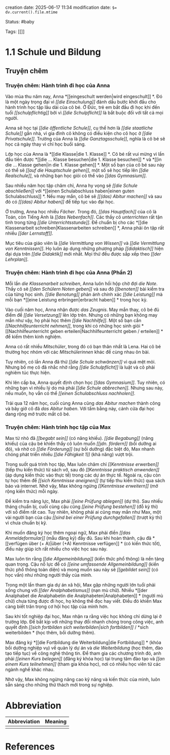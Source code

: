 creation date: 2025-06-17 11:34
modification date: `$= dv.current().file.mtime`

Status: #baby 

Tags: [[]]

# 1.1 Schule und Bildung
## Truyện chêm

### **Truyện chêm: Hành trình đi học của Anna**

Vào mùa thu năm nay, Anna *[[eingeschult werden|wird eingeschult]] *. Đó là một ngày trọng đại vì *[[die Einschulung]]* đánh dấu bước khởi đầu cho hành trình học tập lâu dài của cô bé. Ở Đức, trẻ em bắt đầu đi học khi đến tuổi *[[schulpflichtig]]* bởi vì *[[die Schulpflicht]]* là bắt buộc đối với tất cả mọi người.

Anna sẽ học tại *[[die öffentliche Schule]]*, cụ thể hơn là *[[die staatliche Schule]]* gần nhà, vì gia đình cô không có điều kiện cho cô học ở *[[die Privatschule]]*. Trường của Anna là *[[die Ganztagsschule]]*, nghĩa là cô bé sẽ học cả ngày thay vì chỉ học buổi sáng.

Lớp học của Anna là *[[die Klasse|die 1. Klasse]] *. Cô bé rất vui mừng vì lần đầu tiên được *[[die ... Klasse besuchen|die 1. Klasse besuchen]] * và *[[in die ... Klasse gehen|in die 1. Klasse gehen]] *. Một số bạn của cô bé sau này có thể sẽ *[[auf die Hauptschule gehen]]*, một số sẽ học tiếp lên *[[die Realschule]]*, và những bạn học giỏi có thể vào *[[das Gymnasium]]*.

Sau nhiều năm học tập chăm chỉ, Anna hy vọng sẽ *[[die Schule abschließen]]* với *[[einen Schulabschluss haben|einen guten Schulabschluss]] *. Nếu may mắn, cô bé sẽ *[[(das) Abitur machen]]* và sau đó có *[[(das) Abitur haben]]* để tiếp tục vào đại học.

Ở trường, Anna học nhiều *Fächer*. Trong đó, *[[das Hauptfach]]* của cô là Toán, còn Tiếng Anh là *[[das Nebenfach]]*. Các thầy cô *unterrichten* rất tận tình trong từng *[[die Unterrichtsstunde]]*. Để chuẩn bị cho các *[[die Klassenarbeit schreiben|Klassenarbeiten schreiben]] *, Anna phải ôn tập rất nhiều *[[der Lernstoff]]*.

Mục tiêu của giáo viên là *[[die Vermittlung von Wissen]]* và *[[die Vermittlung von Kenntnissen]]*. Họ luôn áp dụng những phương pháp *[[didaktisch]]* hiện đại dựa trên *[[die Didaktik]]* mới nhất. Mọi thứ đều được sắp xếp theo *[[der Lehrplan]]*.

### **Truyện chêm: Hành trình đi học của Anna (Phần 2)**

Mỗi lần *die Klassenarbeit schreiben*, Anna luôn hồi hộp chờ đợi *die Note*. Thầy cô sẽ *[[den Schülern Noten geben]]* và sau đó *[[benoten]]* bài kiểm tra của từng học sinh. *[[die Benotung]]* phản ánh chính xác *[[die Leistung]]* mà mỗi bạn *[[eine Leistung erbringen|erbracht haben]] * trong học kỳ.

Vào cuối năm học, Anna nhận được *das Zeugnis*. May mắn thay, cô bé đủ điểm để *[[die Versetzung]]* lên lớp trên. Nhưng có những bạn không may mắn như vậy, họ phải học thêm *[[die Nachhilfe]]*. Một số bạn cần *[[Nachhilfeunterricht nehmen]]*, trong khi có những học sinh giỏi *[[Nachhilfeunterricht geben erteilen|Nachhilfeunterricht geben / erteilen]] * để kiếm thêm kinh nghiệm.

Anna có rất nhiều *Mitschüler*, trong đó có bạn thân nhất là Lena. Hai cô bé thường học nhóm với các *Mitschülerinnen* khác để cùng nhau ôn bài.

Tuy nhiên, có lần Anna đã thử *[[die Schule schwänzen]]* vì quá mệt mỏi. Nhưng bố mẹ cô đã nhắc nhở rằng *[[die Schulpflicht]]* là luật và cô phải nghiêm túc thực hiện.

Khi lên cấp ba, Anna quyết định chọn học *[[das Gymnasium]]*. Tuy nhiên, có những bạn vì nhiều lý do mà phải *[[die Schule abbrechen]]*. Nhưng sau này, nếu muốn, họ vẫn có thể *[[einen Schulabschluss nachholen]]*.

Trải qua 12 năm học, cuối cùng Anna cũng *das Abitur machen* thành công và bây giờ cô đã *das Abitur haben*. Với tấm bằng này, cánh cửa đại học đang rộng mở trước mắt cô bé.

### **Truyện chêm: Hành trình học tập của Max**

Max từ nhỏ đã *[[begabt sein]]* (có năng khiếu). *[[die Begabung]]* (năng khiếu) của cậu bé khiến thầy cô luôn muốn *[[jdn. fördern]]* (bồi dưỡng ai đó), và nhờ có *[[die Förderung]]* (sự bồi dưỡng) đặc biệt đó, Max nhanh chóng phát triển nhiều *[[die Fähigkeit 1]]* (khả năng) vượt trội.

Trong suốt quá trình học tập, Max luôn chăm chỉ *[[Kenntnisse erwerben]]* (tiếp thu kiến thức) từ sách vở, sau đó *[[Kenntnisse praktisch anwenden]]* (áp dụng kiến thức vào thực tế) trong các dự án thực tế. Ngoài ra, cậu còn tự học thêm để *[[sich Kenntnisse aneignen]]* (tự tiếp thu kiến thức) qua sách báo và internet. Nhờ vậy, Max không ngừng *[[Kenntnisse erweitern]]* (mở rộng kiến thức) mỗi ngày.

Để kiểm tra năng lực, Max phải *[[eine Prüfung ablegen]]* (dự thi). Sau nhiều tháng chuẩn bị, cuối cùng cậu cũng *[[eine Prüfung bestehen]]* (đỗ kỳ thi) với số điểm rất cao. Tuy nhiên, không phải ai cũng may mắn như Max, một vài người bạn của cậu *[[sind bei einer Prüfung durchgefallen]]* (trượt kỳ thi) vì chưa chuẩn bị kỹ.

Khi muốn đăng ký học thêm ngoại ngữ, Max phải điền *[[das Anmeldeformular]]* (mẫu đăng ký) đầy đủ. Sau khi hoàn thành, cậu đã *[[verfügen über (+ A)|über (+A) Kenntnisse verfügen]] * (có kiến thức tốt), điều này giúp ích rất nhiều cho việc học sau này.

Max luôn tin rằng *[[die Allgemeinbildung]]* (kiến thức phổ thông) là nền tảng quan trọng. Cậu nỗ lực để có *[[eine umfassende Allgemeinbildung]]* (kiến thức phổ thông toàn diện) và mong muốn sau này sẽ *[[gebildet sein]]* (có học vấn) như những người thầy của mình.

Trong một lần tham gia dự án xã hội, Max gặp những người lớn tuổi phải sống chung với *[[der Analphabetismus]]* (nạn mù chữ). Nhiều *[[der Analphabet die Analphabetin die Analphabeten|Analphabeten]] * (người mù chữ) chưa từng được đi học, họ không thể đọc hay viết. Điều đó khiến Max càng biết trân trọng cơ hội học tập của mình hơn.

Sau khi tốt nghiệp đại học, Max nhận ra rằng việc học không chỉ dừng lại ở trường lớp. Để bắt kịp với những thay đổi nhanh chóng trong công việc, anh quyết định *[[sich fortbilden sich weiterbilden|sich fortbilden]]* / *sich weiterbilden * (học thêm, bồi dưỡng thêm).

Max đăng ký *[[die Fortbildung die Weiterbildung|die Fortbildung]] * (khóa bồi dưỡng nghiệp vụ) về quản lý dự án và *die Weiterbildung* (học thêm, đào tạo tiếp tục) về công nghệ thông tin. Để tham gia các chương trình đó, anh phải *[[einen Kurs belegen]]* (đăng ký khóa học) tại trung tâm đào tạo và *[[an einem Kurs teilnehmen]]* (tham gia khóa học), nơi có nhiều học viên từ các ngành nghề khác nhau.

Nhờ vậy, Max không ngừng nâng cao kỹ năng và kiến thức của mình, luôn sẵn sàng cho những thử thách mới trong sự nghiệp.
















# Abbreviation

| Abbreviation | Meaning |
| ------------ | ------- |
|              |         |


# References